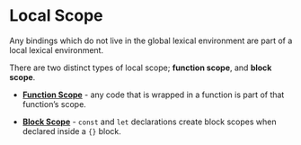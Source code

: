 # Local Scope

Any bindings which do not live in the global lexical environment are part of a local lexical environment.

There are two distinct types of local scope; **function scope**, and **block scope**.

- **[Function Scope](function)** - any code that is wrapped in a function is part of that function’s scope.

- **[Block Scope](block)** - `const` and `let` declarations create block scopes when declared inside a `{}` block.
